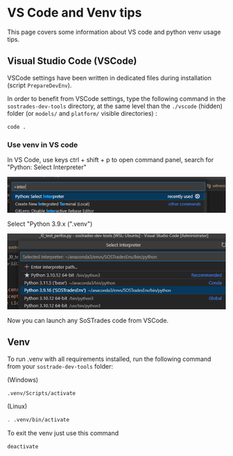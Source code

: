 # VS Code and Venv tips
This page covers some information about VS code and python venv usage tips.

## Visual Studio Code (VSCode) 
VSCode settings have been written in dedicated files during installation (script `PrepareDevEnv`).

In order to benefit from VSCode settings, type the following command in the `sostrades-dev-tools` directory, at the same level than the `./vscode` (hidden) folder (or `models/` and `platform/` visible directories) :
```bash
code .
```

### Use venv in VS code

In VS Code, use keys ctrl + shift + p to open command panel, search for "Python: Select Interpreter"

![](images/select_interpreter.png) 

Select "Python 3.9.x (".venv")

![](images/select_python.png) 

Now you can launch any SoSTrades code from VSCode.


## Venv

To run .venv with all requirements installed, run the following command from your `sostrade-dev-tools` folder:

(Windows)
```bash
.venv/Scripts/activate
```
(Linux)
```bash
. .venv/bin/activate
```

To exit the venv just use this command

```
deactivate
```
